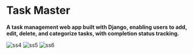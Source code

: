 # Task Master

**A task management web app built with Django, enabling users to add, edit, delete, and categorize tasks, with completion status tracking.**

![ss4](https://github.com/user-attachments/assets/b04c19f0-a5b7-4162-97d0-c8a1c779a946)
![ss5](https://github.com/user-attachments/assets/b3dc656b-3b6f-46a8-ab78-21b570d86fd0)
![ss6](https://github.com/user-attachments/assets/88c373e5-83ef-406d-8c3d-b281695b50d2)
